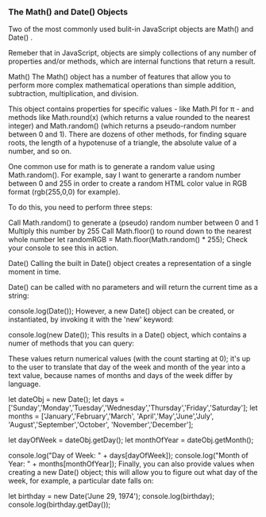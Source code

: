 ### The Math() and Date() Objects

Two of the most commonly used bulit-in JavaScript objects are Math() and Date() .

Remeber that in JavaScript, objects are simply collections of any number of properties and/or methods, which are internal functions that return a result.

Math()
The Math() object has a number of features that allow you to perform more complex mathematical operations than simple addition, subtraction, multiplication, and division.

This object contains properties for specific values - like Math.PI for π - and methods like Math.round(x) (which returns a value rounded to the nearest integer) and Math.random() (which returns a pseudo-random number between 0 and 1). There are dozens of other methods, for finding square roots, the length of a hypotenuse of a triangle, the absolute value of a number, and so on.

One common use for math is to generate a random value using Math.random(). For example, say I want to generarte a random number between 0 and 255 in order to create a random HTML color value in RGB format (rgb(255,0,0) for example).

To do this, you need to perform three steps:

Call Math.random() to generate a (pseudo) random number between 0 and 1
Multiply this number by 255
Call Math.floor() to round down to the nearest whole number
let randomRGB =  Math.floor(Math.random() * 255);
Check your console to see this in action.

Date()
Calling the built in Date() object creates a representation of a single moment in time.

Date() can be called with no parameters and will return the current time as a string:

console.log(Date());
However, a new Date() object can be created, or instantiated, by invoking it with the 'new' keyword:

console.log(new Date());
This results in a Date() object, which contains a numer of methods that you can query:

These values return numerical values (with the count starting at 0); it's up to the user to translate that day of the week and month of the year into a text value, because names of months and days of the week differ by language.

let dateObj = new Date();
let days = ['Sunday','Monday','Tuesday','Wednesday','Thursday','Friday','Saturday'];
let months = ['January','February','March', 'April','May','June','July', 'August','September','October', 'November','December'];

let dayOfWeek = dateObj.getDay();
let monthOfYear = dateObj.getMonth();

console.log("Day of Week: " + days[dayOfWeek]);
console.log("Month of Year: " + months[monthOfYear]);
Finally, you can also provide values when creating a new Date() object; this will allow you to figure out what day of the week, for example, a particular date falls on:

let birthday = new Date('June 29, 1974');
console.log(birthday);
console.log(birthday.getDay());